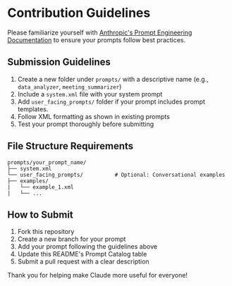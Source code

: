 # Contribution Guidelines
Please familiarize yourself with [Anthropic's Prompt Engineering Documentation](https://docs.anthropic.com/en/docs/build-with-claude/prompt-engineering/overview) to ensure your prompts follow best practices.

## Submission Guidelines

1. Create a new folder under `prompts/` with a descriptive name (e.g., `data_analyzer`, `meeting_summarizer`)
2. Include a `system.xml` file with your system prompt
3. Add `user_facing_prompts/` folder if your prompt includes prompt templates.
4. Follow XML formatting as shown in existing prompts
5. Test your prompt thoroughly before submitting

## File Structure Requirements
```
prompts/your_prompt_name/
├── system.xml
└── user_facing_prompts/          # Optional: Conversational examples
├── examples/
|   └── example_1.xml
|   └── ...
```

## How to Submit
1. Fork this repository
2. Create a new branch for your prompt
3. Add your prompt following the guidelines above
4. Update this README's Prompt Catalog table
5. Submit a pull request with a clear description

Thank you for helping make Claude more useful for everyone!
